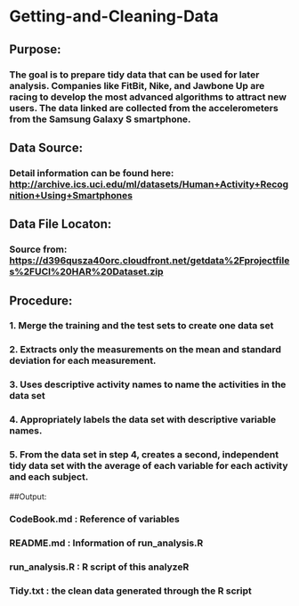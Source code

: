 # Getting-and-Cleaning-Data

## Purpose:
### The goal is to prepare tidy data that can be used for later analysis. Companies like FitBit, Nike, and Jawbone Up are racing to develop the most advanced algorithms to attract new users. The data linked are collected from the accelerometers from the Samsung Galaxy S smartphone.

## Data Source:
### Detail information can be found here: http://archive.ics.uci.edu/ml/datasets/Human+Activity+Recognition+Using+Smartphones 

## Data File Locaton:
### Source from: https://d396qusza40orc.cloudfront.net/getdata%2Fprojectfiles%2FUCI%20HAR%20Dataset.zip 

## Procedure:
### 1. Merge the training and the test sets to create one data set
### 2. Extracts only the measurements on the mean and standard deviation for each measurement. 
### 3. Uses descriptive activity names to name the activities in the data set
### 4. Appropriately labels the data set with descriptive variable names. 
### 5. From the data set in step 4, creates a second, independent tidy data set with the average of each variable for each activity and each subject.

##Output:
### CodeBook.md : Reference of variables 
### README.md : Information of run_analysis.R
### run_analysis.R : R script of this analyzeR
### Tidy.txt : the clean data generated through the R script




